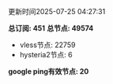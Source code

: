 更新时间2025-07-25 04:27:31

**总订阅: 451**
**总节点: 49574**
- vless节点: 22759
- hysteria2节点: 6

**google ping有效节点: 20**
